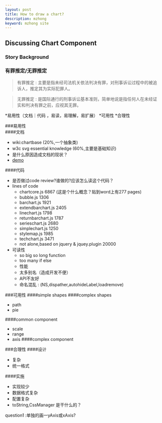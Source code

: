 ```yaml
---
layout: post
title: How to draw a chart?
description: mzhong
keyword: mzhong site
---
```


## Discussing Chart Component

### Story Background
### 有罪推定/无罪推定
>有罪推定 : 主要是指未经司法机关依法判决有罪，对刑事诉讼过程中的被追诉人，推定其为实际犯罪人。  

>无罪推定 : 是国际通行的刑事诉讼基本准则，简单地说是指任何人在未经证实和判决有罪之前，应视其无罪。 

*易用性（文档｜代码 ，易读，易理解，易扩展） 
*可用性 
*合理性  

###易用性  
####文档  
* wiki:chartbase (20%,一个抽象类)
* w3c svg essential knowledge (60%,主要是基础知识) 
* 是什么原因造成文档的现状？
* [demo](http://mercury-dev.morningstar.com/ct/trunk/tools/demo-chart/chart.htm?common)

####代码
* 是否做过code review?谁做的?应该怎么读这个代码？
* lines of code 
    * chartcore.js 6867 (这是个什么概念？贴到word上有277 pages)
    * bubble.js 1306
    * barchart.js 1921
    * extendbarchart.js 2405
    * linechart.js 1798
    * returnbarchart.js 1787 
    * serieschart.js 2680
    * simplechart.js 1250
    * stylemap.js 1985
    * techchart.js 3471
    * not alone,based on jquery & jquey.plugin 20000
* 可读性 
    * so big so long function
    * too many if else
    * 性能 
    * 太多别名（造成开发不便）
    * API不友好 
    * 命名混乱  : (NS,dispather,autohideLabel,loadremove)

###可用性
####simple shapes
####complex shapes
* path
* pie

####common component
* scale
* range
* axis
####complex component

###合理性
####设计
* 复杂
* 统一格式

####实施
* 实现较少
* 数据格式复杂 
* 配置复杂
* toString,CssManager 是干什么的？

question1 :单独的画一yAxis或xAxis?